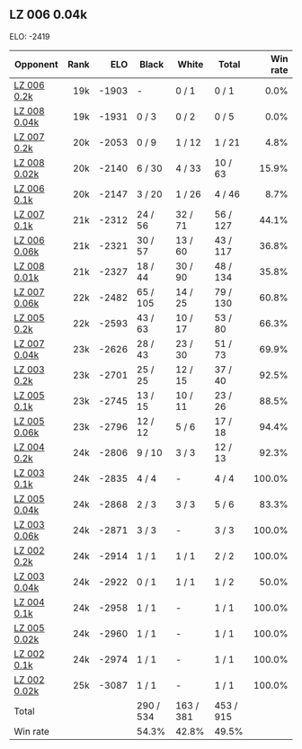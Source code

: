 ## LZ 006 0.04k ##

ELO: -2419

Opponent | Rank | ELO | Black | White | Total | Win rate
---------|-----:|----:|-------|-------|-------|-------:
[LZ 006 0.2k](LZ%20006%200.2k.md) | 19k | -1903 | - | 0 / 1 | 0 / 1 | 0.0%
[LZ 008 0.04k](LZ%20008%200.04k.md) | 19k | -1931 | 0 / 3 | 0 / 2 | 0 / 5 | 0.0%
[LZ 007 0.2k](LZ%20007%200.2k.md) | 20k | -2053 | 0 / 9 | 1 / 12 | 1 / 21 | 4.8%
[LZ 008 0.02k](LZ%20008%200.02k.md) | 20k | -2140 | 6 / 30 | 4 / 33 | 10 / 63 | 15.9%
[LZ 006 0.1k](LZ%20006%200.1k.md) | 20k | -2147 | 3 / 20 | 1 / 26 | 4 / 46 | 8.7%
[LZ 007 0.1k](LZ%20007%200.1k.md) | 21k | -2312 | 24 / 56 | 32 / 71 | 56 / 127 | 44.1%
[LZ 006 0.06k](LZ%20006%200.06k.md) | 21k | -2321 | 30 / 57 | 13 / 60 | 43 / 117 | 36.8%
[LZ 008 0.01k](LZ%20008%200.01k.md) | 21k | -2327 | 18 / 44 | 30 / 90 | 48 / 134 | 35.8%
[LZ 007 0.06k](LZ%20007%200.06k.md) | 22k | -2482 | 65 / 105 | 14 / 25 | 79 / 130 | 60.8%
[LZ 005 0.2k](LZ%20005%200.2k.md) | 22k | -2593 | 43 / 63 | 10 / 17 | 53 / 80 | 66.3%
[LZ 007 0.04k](LZ%20007%200.04k.md) | 23k | -2626 | 28 / 43 | 23 / 30 | 51 / 73 | 69.9%
[LZ 003 0.2k](LZ%20003%200.2k.md) | 23k | -2701 | 25 / 25 | 12 / 15 | 37 / 40 | 92.5%
[LZ 005 0.1k](LZ%20005%200.1k.md) | 23k | -2745 | 13 / 15 | 10 / 11 | 23 / 26 | 88.5%
[LZ 005 0.06k](LZ%20005%200.06k.md) | 23k | -2796 | 12 / 12 | 5 / 6 | 17 / 18 | 94.4%
[LZ 004 0.2k](LZ%20004%200.2k.md) | 24k | -2806 | 9 / 10 | 3 / 3 | 12 / 13 | 92.3%
[LZ 003 0.1k](LZ%20003%200.1k.md) | 24k | -2835 | 4 / 4 | - | 4 / 4 | 100.0%
[LZ 005 0.04k](LZ%20005%200.04k.md) | 24k | -2868 | 2 / 3 | 3 / 3 | 5 / 6 | 83.3%
[LZ 003 0.06k](LZ%20003%200.06k.md) | 24k | -2871 | 3 / 3 | - | 3 / 3 | 100.0%
[LZ 002 0.2k](LZ%20002%200.2k.md) | 24k | -2914 | 1 / 1 | 1 / 1 | 2 / 2 | 100.0%
[LZ 003 0.04k](LZ%20003%200.04k.md) | 24k | -2922 | 0 / 1 | 1 / 1 | 1 / 2 | 50.0%
[LZ 004 0.1k](LZ%20004%200.1k.md) | 24k | -2958 | 1 / 1 | - | 1 / 1 | 100.0%
[LZ 005 0.02k](LZ%20005%200.02k.md) | 24k | -2960 | 1 / 1 | - | 1 / 1 | 100.0%
[LZ 002 0.1k](LZ%20002%200.1k.md) | 24k | -2974 | 1 / 1 | - | 1 / 1 | 100.0%
[LZ 002 0.02k](LZ%20002%200.02k.md) | 25k | -3087 | 1 / 1 | - | 1 / 1 | 100.0%
Total | | | 290 / 534 | 163 / 381 | 453 / 915 | 
Win rate| | | 54.3% | 42.8% | 49.5% | 
